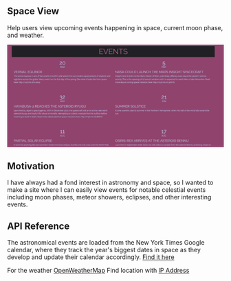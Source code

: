 ## Space View

Help users view upcoming events happening in space, current moon phase, and weather.

![alt text](events.jpg "Easy view of upcoming events")

## Motivation

I have always had a fond interest in astronomy and space, so I wanted to make a site where I can easily view events for notable celestial events including moon phases, meteor showers, eclipses, and other interesting events.


## API Reference

The astronomical events are loaded from the New York Times Google calendar, where they track the year's biggest dates in space as they develop and update their calendar accordingly. [Find it here](https://www.nytimes.com/interactive/2018/science/astronomy-space-calendar.html#)

For the weather  [OpenWeatherMap](https://openweathermap.org)
Find location with [IP Address](https://ipinfo.io/)

